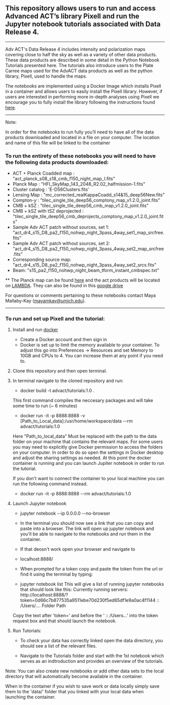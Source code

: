 ## This repository allows users to run and access Advanced ACT’s library Pixell and run the Jupyter notebook tutorials associated with Data Release 4.
---
Adv ACT's Data Release 4 includes intensity and polarization maps covering close to half the sky as well as a variety of other data products.  These data products are described in some detail in the Python Notebook Tutorials presented here.  The tutorials also introduce users to the Plate Carree maps used for the AdvACT data products as well as the python library, Pixell, used to handle the maps.  

The notebooks are implemented using a Docker Image which installs Pixell in a container and allows users to easily install the Pixell library.  However, if users are interested in performing more in-depth analyses using Pixell we encourage you to fully install the library following the instructions found [here](https://github.com/simonsobs/pixell). 

---
Note: 

In order for the notebooks to run fully you’ll need to have all of the data products downloaded and located in a file on your computer. 
The location and name of this file will be linked to the container

### To run the entirety of these notebooks you will need to have the following data products downloaded:
- ACT + Planck Coadded map : "act_planck_s08_s18_cmb_f150_night_map_I.fits"
- Planck Map : "HFI_SkyMap_143_2048_R2.02_halfmission-1.fits"
- Cluster catalog : 'E-D56Clusters.fits'
- Lensing Map : "mc_corrected_realKappaCoadd_s14&15_deep56New.fits"
- Compton-$y$ : "tilec_single_tile_deep56_comptony_map_v1.2.0_joint.fits"
- CMB + kSZ : "tilec_single_tile_deep56_cmb_map_v1.2.0_joint.fits"
- CMB + kSZ with tSZ deprojected : "tilec_single_tile_deep56_cmb_deprojects_comptony_map_v1.2.0_joint.fits"
- Sample Adv ACT patch without sources, set 1: "act_dr4_s15_D8_pa2_f150_nohwp_night_3pass_4way_set1_map_srcfree.fits"
- Sample Adv ACT patch without sources, set 2: "act_dr4_s15_D8_pa2_f150_nohwp_night_3pass_4way_set2_map_srcfree.fits"
- Corresponding source map: "act_dr4_s15_D8_pa2_f150_nohwp_night_3pass_4way_set2_srcs.fits"
- Beam: "s15_pa2_f150_nohwp_night_beam_tform_instant_cmbspec.txt"

** The Planck map can be found [here](https://irsa.ipac.caltech.edu/data/Planck/release_2/all-sky-maps/maps/HFI_SkyMap_143_2048_R2.02_halfmission-1.fits) and the act products will be located on [LAMBDA](https://lambda.gsfc.nasa.gov/product/act/).  They can also be found in this [google drive](https://drive.google.com/drive/folders/16ErVuAGbmhyaAFM12i9v_aNAWyb-2Ppz?usp=sharing)

For questions or comments pertaining to these notebooks contact Maya Mallaby-Kay (mayamkay@umich.edu).

--------------

### To run and set up Pixell and the tutorial:

1) Install and run [docker](https://www.docker.com/)
   - Create a Docker account and then sign in
   - Docker is set up to limit the memory available to your container.  To adjust this go into Preferences -> Resources and set Memory to 10GB and CPUs to 4.  You can increase them at any point if you need to.

2) Clone this repository and then open terminal.

3) In terminal navigate to the cloned repository and run:
   - docker build -t advact/tutorials:1.0 .
   
    This first command compiles the neccesary packages and will take some time to run (~ 6 minutes)
    
   - docker run -it -p 8888:8888 -v [Path_to_Local_data]:/usr/home/workspace/data --rm advact/tutorials:1.0
	
    Here "Path_to_local_data" Must be replaced with the path to the data folder on your machine that contains the relevant maps.  For some users you may need to explicitly give Docker permission to access the folders on your computer.  In order to do so open the settings in Docker desktop and adjust the sharing settings as needed.
    At this point the docker container is running and you can launch Jupiter notebook in order to run the tutorial.
    
    If you don't want to connect the container to your local machine you can run the following command instead.
    - docker run -it -p 8888:8888  --rm advact/tutorials:1.0

4) Launch Jupyter notebook
   - jupyter notebook --ip 0.0.0.0 --no-browser
   
   - In the terminal you should now see a link that you can copy and paste into a browser.  The link will open up jupyter notebook and you'll be able to navigate to the notebooks and run them in the container.
   
   - If that deosn't work open your browser and navigate to 
   	- localhost:8888/
   - When prompted for a token copy and paste the token from the url or find it using the terminal by typing:
   	- jupyter notebook list
  	This will give a list of running jupyter notebooks that should look like this:
   		Currently running servers:
		http://localhost:8888/?token=0d66c7b877535a9511ebe70d230f5ed65df1e9a0ac4f1144 :: /Users/.... Folder Path
	
	Copy the text after 'token=' and before the ' :: /Users...' into the token request box and that should launch the notebook.
	
5) Run Tutorials:
   - To check your data has correctly linked open the data directory, you should see a list of the relevant files.
   
   - Navigate to the Tutorials folder and start with the 1st notebook which serves as an indtroduction and provides an overview of the tutorials.
   

   
Note: You can also create new notebooks or add other data sets to the local directory that will automatically become available in the container.

When in the container if you wish to save work or data locally simply save them to the 'data/' folder that you linked with your local data when launching the container.




